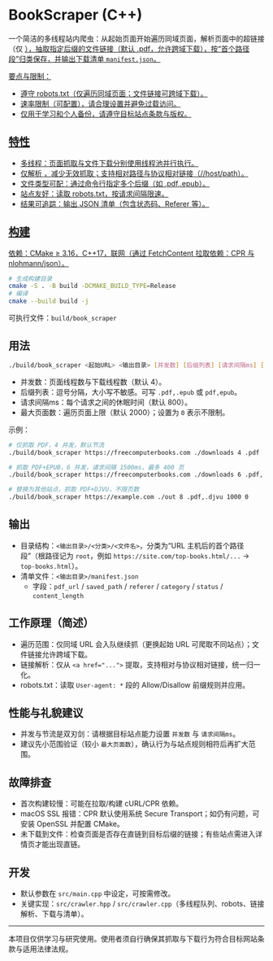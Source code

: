 # BookScraper (C++)

一个简洁的多线程站内爬虫：从起始页面开始遍历同域页面，解析页面中的超链接（仅 <a href>），抽取指定后缀的文件链接（默认 .pdf，允许跨域下载），按“首个路径段”归类保存，并输出下载清单 `manifest.json`。

要点与限制：
- 遵守 robots.txt（仅遍历同域页面；文件链接可跨域下载）。
- 速率限制（可配置），请合理设置并避免过载访问。
- 仅用于学习和个人备份，请遵守目标站点条款与版权。

## 特性
- 多线程：页面抓取与文件下载分别使用线程池并行执行。
- 仅解析 <a href>，减少无效抓取；支持相对路径与协议相对链接（//host/path）。
- 文件类型可配：通过命令行指定多个后缀（如 .pdf,.epub）。
- 站点友好：读取 robots.txt，按请求间隔限速。
- 结果可追踪：输出 JSON 清单（包含状态码、Referer 等）。

## 构建

依赖：CMake ≥ 3.16，C++17，联网（通过 FetchContent 拉取依赖：CPR 与 nlohmann/json）。

```bash
# 生成构建目录
cmake -S . -B build -DCMAKE_BUILD_TYPE=Release
# 编译
cmake --build build -j
```

可执行文件：`build/book_scraper`

## 用法

```bash
./build/book_scraper <起始URL> <输出目录> [并发数] [后缀列表] [请求间隔ms] [最大页面数]
```

- 并发数：页面线程数与下载线程数（默认 4）。
- 后缀列表：逗号分隔，大小写不敏感。可写 `.pdf,.epub` 或 `pdf,epub`。
- 请求间隔ms：每个请求之间的休眠时间（默认 800）。
- 最大页面数：遍历页面上限（默认 2000）；设置为 `0` 表示不限制。

示例：

```bash
# 仅抓取 PDF，4 并发，默认节流
./build/book_scraper https://freecomputerbooks.com ./downloads 4 .pdf

# 抓取 PDF+EPUB，6 并发，请求间隔 1500ms，最多 400 页
./build/book_scraper https://freecomputerbooks.com ./downloads 6 .pdf,.epub 1500 400

# 替换为其他站点，抓取 PDF+DJVU，不限页数
./build/book_scraper https://example.com ./out 8 .pdf,.djvu 1000 0
```

## 输出
- 目录结构：`<输出目录>/<分类>/<文件名>`，分类为“URL 主机后的首个路径段”（根路径记为 `root`，例如 `https://site.com/top-books.html/...` -> `top-books.html`）。
- 清单文件：`<输出目录>/manifest.json`
	- 字段：`pdf_url` / `saved_path` / `referer` / `category` / `status` / `content_length`

## 工作原理（简述）
- 遍历范围：仅同域 URL 会入队继续抓（更换起始 URL 可爬取不同站点）；文件链接允许跨域下载。
- 链接解析：仅从 `<a href="...">` 提取，支持相对与协议相对链接，统一归一化。
- robots.txt：读取 `User-agent: *` 段的 Allow/Disallow 前缀规则并应用。

## 性能与礼貌建议
- 并发与节流是双刃剑：请根据目标站点能力设置 `并发数` 与 `请求间隔ms`。
- 建议先小范围验证（较小 `最大页面数`），确认行为与站点规则相符后再扩大范围。

## 故障排查
- 首次构建较慢：可能在拉取/构建 cURL/CPR 依赖。
- macOS SSL 报错：CPR 默认使用系统 Secure Transport；如仍有问题，可安装 OpenSSL 并配置 CMake。
- 未下载到文件：检查页面是否存在直链到目标后缀的链接；有些站点需进入详情页才能出现直链。

## 开发
- 默认参数在 `src/main.cpp` 中设定，可按需修改。
- 关键实现：`src/crawler.hpp` / `src/crawler.cpp`（多线程队列、robots、链接解析、下载与清单）。

---

本项目仅供学习与研究使用。使用者须自行确保其抓取与下载行为符合目标网站条款与适用法律法规。
